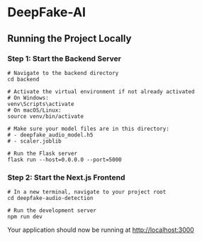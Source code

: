# DeepFake-AI
## Running the Project Locally

### Step 1: Start the Backend Server

```shellscript
# Navigate to the backend directory
cd backend

# Activate the virtual environment if not already activated
# On Windows:
venv\Scripts\activate
# On macOS/Linux:
source venv/bin/activate

# Make sure your model files are in this directory:
# - deepfake_audio_model.h5
# - scaler.joblib

# Run the Flask server
flask run --host=0.0.0.0 --port=5000
```

### Step 2: Start the Next.js Frontend

```shellscript
# In a new terminal, navigate to your project root
cd deepfake-audio-detection

# Run the development server
npm run dev
```

Your application should now be running at [http://localhost:3000](http://localhost:3000)
